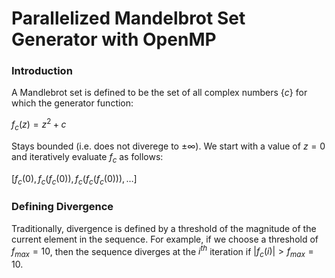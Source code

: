 # Parallelized Mandelbrot Set Generator with OpenMP
### Introduction
A Mandlebrot set is defined to be the set of all complex numbers $\{c\}$ for which the generator function:

$f_c(z) = z^2 + c$

Stays bounded (i.e. does not diverege to $\pm \infty$). We start with a value of $z=0$ and iteratively evaluate $f_c$ as follows:

$[f_c(0), f_c(f_c(0)), f_c(f_c(f_c(0))),\dots]$

### Defining Divergence
Traditionally, divergence is defined by a threshold of the magnitude of the current element in the sequence. For example, if we choose a threshold of $f_{max} = 10$, then the sequence diverges at the $i^{th}$ iteration if $|f_c(i)| > f_{max} = 10$.
